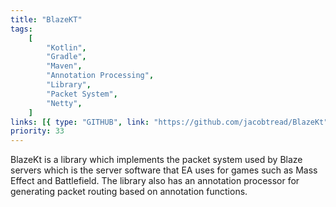 ```yaml
---
title: "BlazeKT"
tags:
    [
        "Kotlin",
        "Gradle",
        "Maven",
        "Annotation Processing",
        "Library",
        "Packet System",
        "Netty",
    ]
links: [{ type: "GITHUB", link: "https://github.com/jacobtread/BlazeKt" }]
priority: 33
---
```


BlazeKt is a library which implements the packet system used by Blaze servers which is the server software that EA uses for games such as Mass Effect and Battlefield. The library also has an annotation processor for generating packet routing based on annotation functions.

